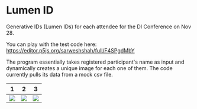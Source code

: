 # Lumen ID
Generative IDs (Lumen IDs) for each attendee for the DI Conference on Nov 28.

You can play with the test code here:
https://editor.p5js.org/sarweshshah/full/F4SPgdMbY

The program essentially takes registered participant's name as input and dynamically creates a unique image for each one of them.
The code currently pulls its data from a mock csv file.


1 | 2 | 3
--- | --- | ---
![](https://github.com/sarweshshah/lumen-id/blob/main/sample/sarwesh.png) | ![](https://github.com/sarweshshah/lumen-id/blob/main/sample/aditi.png) | ![](https://github.com/sarweshshah/lumen-id/blob/main/sample/tejus.png)
